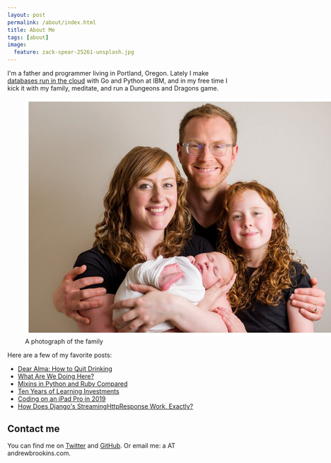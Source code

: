 ```yaml
---
layout: post
permalink: /about/index.html
title: About Me
tags: [about]
image:
  feature: zack-spear-25261-unsplash.jpg
---
```


I'm a father and programmer living in Portland, Oregon. Lately I make [databases run in the cloud](https://www.ibm.com/cloud/databases) with Go and Python at IBM, and in my free time I kick it with my family, meditate, and run a Dungeons and Dragons game.

<figure>
	<img src="/images/family2.jpg" style="max-width: 800px;">
	<figcaption>A photograph of the family</figcaption>
</figure>

Here are a few of my favorite posts:

- [Dear Alma: How to Quit Drinking](https://andrewbrookins.com/life/dear-alma-how-to-quit-drinking/)
- [What Are We Doing Here?](https://andrewbrookins.com/technology/what-are-we-doing-here-software-engineering/)
- [Mixins in Python and Ruby Compared](https://andrewbrookins.com/technology/mixins-in-python-and-ruby-compared/)
- [Ten Years of Learning Investments](https://andrewbrookins.com/technology/ten-years-of-learning-investments/)
- [Coding on an iPad Pro in 2019](https://andrewbrookins.com/technology/coding-on-ipad-pro-2019/)
- [How Does Django's StreamingHttpResponse Work, Exactly?](https://andrewbrookins.com/django/how-does-djangos-streaminghttpresponse-work-exactly/)

<h2>Contact me</h2>
You can find me on <a href="https://twitter.com/abrookins">Twitter</a> and <a href="https://github.com/abrookins">GitHub</a>. Or email me: a AT andrewbrookins.com.

